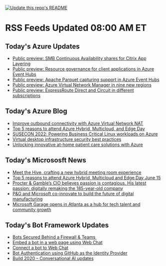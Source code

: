 
<!--
**nanigan/nanigan** is a ✨ _special_ ✨ repository because its `README.md` (this file) appears on your GitHub profile.

Here are some ideas to get you started:

- 🔭 I’m currently working on ...
- 🌱 I’m currently learning ...
- 👯 I’m looking to collaborate on ...
- 🤔 I’m looking for help with ...
- 💬 Ask me about ...
- 📫 How to reach me: ...
- 😄 Pronouns: ...
- ⚡ Fun fact: ...
-->

[![Update this repo's README](https://github.com/nanigan/nanigan/actions/workflows/update.yml/badge.svg)](https://github.com/nanigan/nanigan/actions/workflows/update.yml)

# RSS Feeds Updated 08:00 AM ET

## Today's Azure Updates

<!--START_SECTION:feed-->
* [Public preview: SMB Continuous Availability shares for Citrix App Layering](https:&#x2F;&#x2F;azure.microsoft.com&#x2F;en-us&#x2F;updates&#x2F;azure-netapp-files-smb-continuous-availability-ca-shares-for-citrix-app-layering&#x2F;)
* [Public preview: Resource governance for client applications in Azure Event Hubs](https:&#x2F;&#x2F;azure.microsoft.com&#x2F;en-us&#x2F;updates&#x2F;resource-governance-for-client-applications-in-azure-event-hubs-public-preview&#x2F;)
* [Public preview: Apache Parquet capturing support in Azure Event Hubs](https:&#x2F;&#x2F;azure.microsoft.com&#x2F;en-us&#x2F;updates&#x2F;apache-parquet-capturing-support-in-azure-event-hubs&#x2F;)
* [Public preview: Azure Virtual Network Manager in nine new regions](https:&#x2F;&#x2F;azure.microsoft.com&#x2F;en-us&#x2F;updates&#x2F;azure-virtual-network-manager-in-nine-more-regions&#x2F;)
* [Public preview: ExpressRoute Direct and Circuit in different subscriptions](https:&#x2F;&#x2F;azure.microsoft.com&#x2F;en-us&#x2F;updates&#x2F;public-preview-expressroute-direct-and-circuit-in-different-subscriptions&#x2F;)
<!--END_SECTION:feed-->

## Today's Azure Blog

<!--START_SECTION:blog-->
* [Improve outbound connectivity with Azure Virtual Network NAT](https:&#x2F;&#x2F;azure.microsoft.com&#x2F;blog&#x2F;improve-outbound-connectivity-with-azure-virtual-network-nat&#x2F;)
* [Top 5 reasons to attend Azure Hybrid, Multicloud, and Edge Day](https:&#x2F;&#x2F;azure.microsoft.com&#x2F;blog&#x2F;top-5-reasons-to-attend-azure-hybrid-multicloud-and-edge-day&#x2F;)
* [SUSECON 2022: Powering Business Critical Linux workloads on Azure](https:&#x2F;&#x2F;azure.microsoft.com&#x2F;blog&#x2F;susecon-2022-powering-business-critical-linux-workloads-on-azure&#x2F;)
* [Virtual desktop infrastructure security best practices](https:&#x2F;&#x2F;azure.microsoft.com&#x2F;blog&#x2F;virtual-desktop-infrastructure-security-best-practices&#x2F;)
* [Unlocking innovative at-home patient care solutions with Azure](https:&#x2F;&#x2F;azure.microsoft.com&#x2F;blog&#x2F;unlocking-innovative-athome-patient-care-solutions-with-azure&#x2F;)
<!--END_SECTION:blog-->

## Today's Micrososft News

<!--START_SECTION:news-->
* [Meet the Hive, crafting a new hybrid meeting room experience](https:&#x2F;&#x2F;techcommunity.microsoft.com&#x2F;t5&#x2F;microsoft-teams-blog&#x2F;crafting-a-new-hybrid-meeting-room-experience-at-microsoft-with&#x2F;ba-p&#x2F;3478711)
* [Top 5 reasons to attend Azure Hybrid, Multicloud and Edge Day June 15](https:&#x2F;&#x2F;azure.microsoft.com&#x2F;en-us&#x2F;blog&#x2F;top-5-reasons-to-attend-azure-hybrid-multicloud-and-edge-day&#x2F;)
* [Procter &amp; Gamble’s CIO believes passion is contagious. His latest passion: digitally remaking the 185-year-old company](https:&#x2F;&#x2F;news.microsoft.com&#x2F;transform&#x2F;procter-gambles-cio-believes-passion-is-contagious-his-latest-passion-digitally-remaking-the-185-year-old-company&#x2F;)
* [P&amp;G and Microsoft co-innovate to build the future of digital manufacturing](https:&#x2F;&#x2F;news.microsoft.com&#x2F;2022&#x2F;06&#x2F;08&#x2F;pg-and-microsoft-co-innovate-to-build-the-future-of-digital-manufacturing&#x2F;)
* [Microsoft Garage opens in Atlanta as a hub for tech talent and community growth](https:&#x2F;&#x2F;www.microsoft.com&#x2F;en-us&#x2F;garage&#x2F;blog&#x2F;2022&#x2F;06&#x2F;microsoft-garage-opens-in-atlanta-as-a-hub-for-tech-talent-and-community-growth-driving-innovation-and-inspiration&#x2F;)
<!--END_SECTION:news-->

## Today's Bot Framework Updates

<!--START_SECTION:bot-->
* [Bots Secured Behind a Firewall &amp; Teams ](https:&#x2F;&#x2F;blog.botframework.com&#x2F;2020&#x2F;11&#x2F;23&#x2F;bots-secured-behind-a-firewall-teams&#x2F;)
* [Embed a bot in a web page using Web Chat](https:&#x2F;&#x2F;blog.botframework.com&#x2F;2020&#x2F;08&#x2F;05&#x2F;embed-a-bot-in-a-website&#x2F;)
* [Connect a bot to Web Chat](https:&#x2F;&#x2F;blog.botframework.com&#x2F;2020&#x2F;06&#x2F;28&#x2F;connect-a-bot-to-web-chat&#x2F;)
* [Bot Authentication using GitHub as the Identity Provider](https:&#x2F;&#x2F;blog.botframework.com&#x2F;2020&#x2F;06&#x2F;22&#x2F;bot-authentication-using-github-as-the-identity-provider&#x2F;)
* [Build 2020 – Conversational AI updates](https:&#x2F;&#x2F;blog.botframework.com&#x2F;2020&#x2F;05&#x2F;19&#x2F;build-2020-conversational-ai-updates&#x2F;)
<!--END_SECTION:bot-->